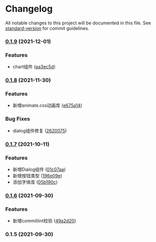 # Changelog

All notable changes to this project will be documented in this file. See [standard-version](https://github.com/conventional-changelog/standard-version) for commit guidelines.

### [0.1.9](https://github.com/jundong-gao/GUI/compare/v0.1.8...v0.1.9) (2021-12-01)


### Features

* chart组件 ([aa3ec5d](https://github.com/jundong-gao/GUI/commit/aa3ec5dee8c80fd7a7fb933bb076e6e51332f730))

### [0.1.8](https://github.com/jundong-gao/GUI/compare/v0.1.7...v0.1.8) (2021-11-30)


### Features

* 新增animate.css动画库 ([e675a14](https://github.com/jundong-gao/GUI/commit/e675a14a2a3faf4533fcd42e39e8e8ee617b8036))


### Bug Fixes

* dialog组件修复 ([2620075](https://github.com/jundong-gao/GUI/commit/262007551c6dd59b971edded298b977d1e7f01be))

### [0.1.7](https://github.com/jundong-gao/GUI/compare/v0.1.6...v0.1.7) (2021-10-11)


### Features

* 新增Dialog组件 ([01c07aa](https://github.com/jundong-gao/GUI/commit/01c07aaa51547b0b023143f36a8073d092d7180d))
* 新增按钮类型 ([196e09e](https://github.com/jundong-gao/GUI/commit/196e09e7715a6f9d8389abfeb50ad073d9d3b598))
* 添加字体库 ([05b190c](https://github.com/jundong-gao/GUI/commit/05b190ce180d588ba9a262aba7e497468091e526))

### [0.1.6](https://github.com/jundong-gao/GUI/compare/v0.1.5...v0.1.6) (2021-09-30)


### Features

* 新增commitlint校验 ([49a2d20](https://github.com/jundong-gao/GUI/commit/49a2d20335117410c903be62a539cbc856f25340))

### 0.1.5 (2021-09-30)
